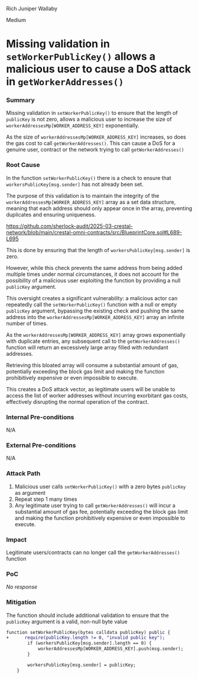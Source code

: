 Rich Juniper Wallaby

Medium

# Missing validation in `setWorkerPublicKey()` allows a malicious user to cause a DoS attack in `getWorkerAddresses()`

### Summary

Missing validation in `setWorkerPublicKey()` to ensure that the length of `publicKey` is not zero, allows a malicious user to increase the size of `workerAddressesMp[WORKER_ADDRESS_KEY]` exponentially.

As the size of `workerAddressesMp[WORKER_ADDRESS_KEY]` increases, so does the gas cost to call `getWorkerAddresses()`.
This can cause a DoS for a genuine user, contract or the network trying to call `getWorkerAddresses()`

### Root Cause

In the function `setWorkerPublicKey()` there is a check to ensure that `workersPublicKey[msg.sender]` has not already been set.

The purpose of this validation is to maintain the integrity of the `workerAddressesMp[WORKER_ADDRESS_KEY]` array as a set data structure, meaning that each address should only appear once in the array, preventing duplicates and ensuring uniqueness.

https://github.com/sherlock-audit/2025-03-crestal-network/blob/main/crestal-omni-contracts/src/BlueprintCore.sol#L689-L695

This is done by ensuring that the length of `workersPublicKey[msg.sender]` is zero. 

However, while this check prevents the same address from being added multiple times under normal circumstances, it does not account for the possibility of a malicious user exploiting the function by providing a null `publicKey` argument. 

This oversight creates a significant vulnerability: a malicious actor can repeatedly call the `setWorkerPublicKey()` function with a null or empty `publicKey` argument, bypassing the existing check and pushing the same address into the `workerAddressesMp[WORKER_ADDRESS_KEY]` array an infinite number of times.

As the `workerAddressesMp[WORKER_ADDRESS_KEY]` array grows exponentially with duplicate entries, any subsequent call to the `getWorkerAddresses()` function will return an excessively large array filled with redundant addresses. 

Retrieving this bloated array will consume a substantial amount of gas, potentially exceeding the block gas limit and making the function prohibitively expensive or even impossible to execute. 

This creates a DoS attack vector, as legitimate users will be unable to access the list of worker addresses without incurring exorbitant gas costs, effectively disrupting the normal operation of the contract.

### Internal Pre-conditions

N/A

### External Pre-conditions

N/A

### Attack Path

1. Malicious user calls `setWorkerPublicKey()` with a zero bytes `publicKey` as argument
2. Repeat step 1 many times 
3. Any legitimate user trying to call `getWorkerAddresses()` will incur a substantial amount of gas fee, potentially exceeding the block gas limit and making the function prohibitively expensive or even impossible to execute. 


### Impact

Legitimate users/contracts can no longer call the  `getWorkerAddresses()` function

### PoC

_No response_

### Mitigation

The function should include additional validation to ensure that the `publicKey` argument is a valid, non-null byte value

```diff
function setWorkerPublicKey(bytes calldata publicKey) public {
+      require(publicKey.length != 0, "invalid public key");
        if (workersPublicKey[msg.sender].length == 0) {
            workerAddressesMp[WORKER_ADDRESS_KEY].push(msg.sender);
        }

        workersPublicKey[msg.sender] = publicKey;
    }
```